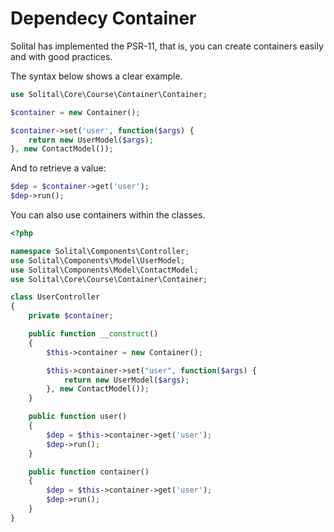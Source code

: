 # Dependecy Container

Solital has implemented the PSR-11, that is, you can create containers easily and with good practices.

The syntax below shows a clear example.

```php
use Solital\Core\Course\Container\Container;

$container = new Container();

$container->set('user', function($args) {
    return new UserModel($args);
}, new ContactModel());
```

And to retrieve a value:

```php
$dep = $container->get('user');
$dep->run();
```

You can also use containers within the classes.

```php
<?php

namespace Solital\Components\Controller;
use Solital\Components\Model\UserModel;
use Solital\Components\Model\ContactModel;
use Solital\Core\Course\Container\Container;

class UserController
{
    private $container;

    public function __construct()
    {
        $this->container = new Container();

        $this->container->set("user", function($args) {
            return new UserModel($args);
        }, new ContactModel());
    }

    public function user()
    {
        $dep = $this->container->get('user');
        $dep->run();
    }

    public function container()
    {
        $dep = $this->container->get('user');
        $dep->run();
    }
}
```